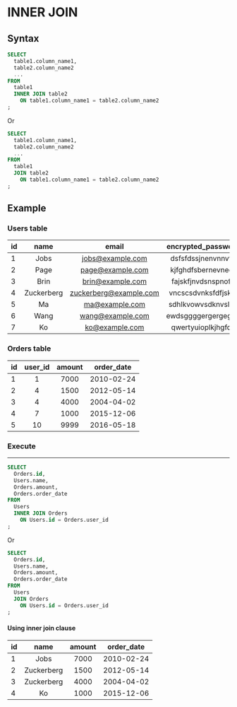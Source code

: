 # INNER JOIN

## Syntax

```sql
SELECT
  table1.column_name1,
  table2.column_name2
  ...
FROM
  table1
  INNER JOIN table2
    ON table1.column_name1 = table2.column_name2
;
```
Or
```sql
SELECT
  table1.column_name1,
  table2.column_name2
  ...
FROM
  table1
  JOIN table2
    ON table1.column_name1 = table2.column_name2
;
```

## Example

### Users table

| id | name       | email                  | encrypted_password | country |
|:---|:----------:| :---------------------:|:------------------:|:-------:|
| 1  | Jobs       | jobs@example.com       | dsfsfdssjnenvnnvfq | USA     |
| 2  | Page       | page@example.com       | kjfghdfsbernevnedr | USA     |
| 3  | Brin       | brin@example.com       | fajskfjnvdsnspnofe | USA     |
| 4  | Zuckerberg | zuckerberg@example.com | vncscsdvnksfdfjskw | USA     |
| 5  | Ma         | ma@example.com         | sdhlkvowvsdknvslvn | China   |
| 6  | Wang       | wang@example.com       | ewdsggggergergegge | China   |
| 7  | Ko         | ko@example.com         | qwertyuioplkjhgfds | Japan   |

### Orders table

| id | user_id | amount | order_date |
|:---|:-------:|:------:|:----------:|
| 1  | 1       | 7000   | 2010-02-24 |
| 2  | 4       | 1500   | 2012-05-14 |
| 3  | 4       | 4000   | 2004-04-02 |
| 4  | 7       | 1000   | 2015-12-06 |
| 5  | 10      | 9999   | 2016-05-18 |

### Execute
---

```sql
SELECT
  Orders.id,
  Users.name,
  Orders.amount,
  Orders.order_date
FROM
  Users
  INNER JOIN Orders
    ON Users.id = Orders.user_id
;
```
Or
```sql
SELECT
  Orders.id,
  Users.name,
  Orders.amount,
  Orders.order_date
FROM
  Users
  JOIN Orders
    ON Users.id = Orders.user_id
;
```

#### Using inner join clause

| id | name       | amount | order_date |
|:---|:----------:|:------:|:----------:|
| 1  | Jobs       | 7000   | 2010-02-24 |
| 2  | Zuckerberg | 1500   | 2012-05-14 |
| 3  | Zuckerberg | 4000   | 2004-04-02 |
| 4  | Ko         | 1000   | 2015-12-06 |
